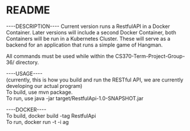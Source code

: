 README
======
----DESCRIPTION----
Current version runs a RestfulAPI in a Docker Container. Later versions will include a second Docker Container, both Containers will be run in a Kubernetes Cluster. These will serve as a backend for an application that runs a simple game of Hangman.

All commands must be used while within the CS370-Term-Project-Group-36/ directory.

----USAGE----  
(currently, this is how you build and run the RESTful API, we are currently developing our actual program)  
To build, use mvn package.  
To run, use java -jar target/RestfulApi-1.0-SNAPSHOT.jar

----DOCKER----  
To build, docker build -tag RestfulApi  
To run, docker run -t -i ag  
